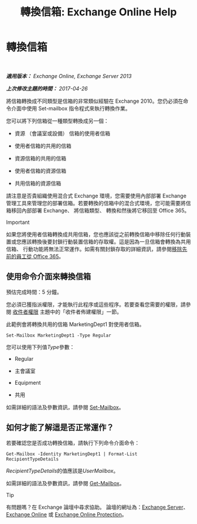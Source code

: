 ﻿---
title: '轉換信箱: Exchange Online Help'
TOCTitle: 轉換信箱
ms:assetid: dfed045e-a740-4a90-aff9-c58d53592f79
ms:mtpsurl: https://technet.microsoft.com/zh-tw/library/JJ710164(v=EXCHG.150)
ms:contentKeyID: 50474404
ms.date: 05/23/2018
mtps_version: v=EXCHG.150
ms.translationtype: MT
---

# 轉換信箱

 

_**適用版本：** Exchange Online, Exchange Server 2013_

_**上次修改主題的時間：** 2017-04-26_

將信箱轉換成不同類型是信箱的非常類似經驗在 Exchange 2010。您仍必須在命令介面中使用 Set-mailbox 指令程式來執行轉換作業。

您可以將下列信箱從一種類型轉換成另一個：

  - 資源 （會議室或設備） 信箱的使用者信箱

  - 使用者信箱的共用的信箱

  - 資源信箱的共用的信箱

  - 使用者信箱的資源信箱

  - 共用信箱的資源信箱

請注意是否貴組織使用混合式 Exchange 環境，您需要使用內部部署 Exchange 管理工具來管理您的部署信箱。若要轉換的信箱中的混合式環境，您可能需要將信箱移回內部部署 Exchange、 將信箱類型、 轉換和然後將它移回至 Office 365。


> [!IMPORTANT]  
> 如果您將使用者信箱轉換成共用信箱，您也應該從之前轉換信箱中移除任何行動裝置或您應該轉換後要封鎖行動裝置信箱的存取權。這是因為一旦信箱會轉換為共用信箱、 行動功能將無法正常運作。如需有關封鎖存取的詳細資訊，請參閱<a href="https://go.microsoft.com/fwlink/p/?linkid=847873">移除先前的員工從 Office 365</a>。




## 使用命令介面來轉換信箱

預估完成時間：5 分鐘。

您必須已獲指派權限，才能執行此程序或這些程序。若要查看您需要的權限，請參閱 [收件者權限](recipients-permissions-exchange-2013-help.md) 主題中的「收件者佈建權限」一節。

此範例會將轉換共用的信箱 MarketingDept1 對使用者信箱。

    Set-Mailbox MarketingDept1 -Type Regular

您可以使用下列值*Type*參數：

  - Regular

  - 主會議室

  - Equipment

  - 共用

如需詳細的語法及參數資訊，請參閱 [Set-Mailbox](https://technet.microsoft.com/zh-tw/library/bb123981\(v=exchg.150\))。

## 如何才能了解這是否正常運作？

若要確認您是否成功轉換信箱，請執行下列命令介面命令：

    Get-Mailbox -Identity MarketingDept1 | Format-List RecipientTypeDetails

*RecipientTypeDetails*的值應該是*UserMailbox*。

如需詳細的語法及參數資訊，請參閱 [Get-Mailbox](https://technet.microsoft.com/zh-tw/library/bb123685\(v=exchg.150\))。


> [!TIP]  
> 有問題嗎？在 Exchange 論壇中尋求協助。 論壇的網址為：<a href="https://go.microsoft.com/fwlink/p/?linkid=60612">Exchange Server</a>、 <a href="https://go.microsoft.com/fwlink/p/?linkid=267542">Exchange Online</a> 或 <a href="https://go.microsoft.com/fwlink/p/?linkid=285351">Exchange Online Protection</a>。



